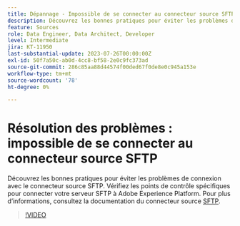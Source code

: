 ```yaml
---
title: Dépannage - Impossible de se connecter au connecteur source SFTP
description: Découvrez les bonnes pratiques pour éviter les problèmes de connexion avec le connecteur source SFTP. Vérifiez les points de contrôle spécifiques pour connecter votre serveur SFTP à Adobe Experience Platform.
feature: Sources
role: Data Engineer, Data Architect, Developer
level: Intermediate
jira: KT-11950
last-substantial-update: 2023-07-26T00:00:00Z
exl-id: 50f7a50c-ab0d-4cc8-bf58-2e0c9fc373ad
source-git-commit: 286c85aa88d44574f00ded67f0de8e0c945a153e
workflow-type: tm+mt
source-wordcount: '78'
ht-degree: 0%

---
```


# Résolution des problèmes : impossible de se connecter au connecteur source SFTP

Découvrez les bonnes pratiques pour éviter les problèmes de connexion avec le connecteur source SFTP. Vérifiez les points de contrôle spécifiques pour connecter votre serveur SFTP à Adobe Experience Platform. Pour plus d’informations, consultez la documentation du connecteur source [SFTP](https://experienceleague.adobe.com/docs/experience-platform/sources/connectors/cloud-storage/sftp.html).

>[!VIDEO](https://video.tv.adobe.com/v/3416134?learn=on&enablevpops)
